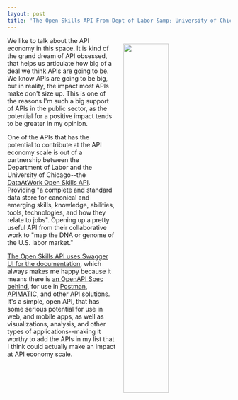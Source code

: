 ```yaml
---
layout: post
title: 'The Open Skills API From Dept of Labor &amp; University of Chicago'
---
```

<p><a href="http://www.dataatwork.org/"><img style="padding: 15px;" src="http://kinlane-productions.s3.amazonaws.com/api_evangelist_site/blog/screen_shot_2016_10_12_at_11.19.25_pm.png" alt="" width="45%" align="right" /></a></p>
<p>We like to talk about the API economy in this space. It is kind of the grand dream of API obsessed, that helps us articulate how big of a deal we think APIs are going to be. We know APIs are going to be big, but in reality, the impact most APIs make don't size up. This is one of the reasons I'm such a big support of APIs in the public sector, as the potential for a positive impact tends to be greater in my opinion.</p>
<p>One of the APIs that has the potential to contribute at the API economy scale is out of a partnership between the Department of Labor and the University of Chicago--the <a href="http://www.dataatwork.org/">DataAtWork Open Skills API</a>. Providing "a complete and standard data store for canonical and emerging skills, knowledge, abilities, tools, technologies, and how they relate to jobs". Opening up a pretty useful API from their collaborative work to "<span>map the DNA or genome of the U.S. labor market."</span></p>
<p><a href="http://api.dataatwork.org/v1/spec/">The Open Skills API uses Swagger UI for the documentation</a>, which always makes me happy because it means there is <a href="http://api.dataatwork.org/v1/spec/skills-api.json">an OpenAPI Spec behind</a>, for use in <a href="http://getpostman.com">Postman</a>, <a href="http://apimatic.io">APIMATIC</a>, and other API solutions. It's a simple, open API, that has some serious potential for use in web, and mobile apps, as well as visualizations, analysis, and other types of applications--making it worthy to add the APIs in my list that I think could actually make an impact at API economy scale.</p>